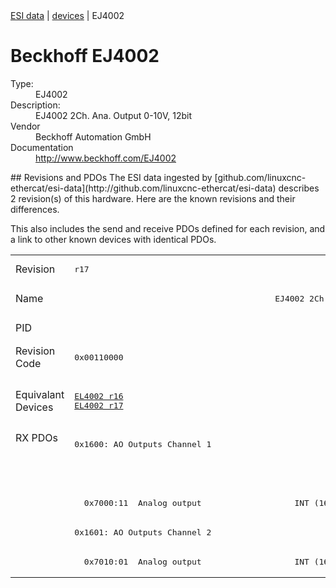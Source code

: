 <div class="nav"><a href="/esi-data">ESI data</a> | <a href="/esi-data/devices">devices</a> | EJ4002</div>

#  Beckhoff EJ4002

<dl>
  <dt>Type:</dt><dd>EJ4002</dd>
  <dt>Description:</dt><dd>EJ4002 2Ch. Ana. Output 0-10V, 12bit</dd>
  <dt>Vendor</dt><dd>Beckhoff Automation GmbH</dd>
  <dt>Documentation</dt><dd><a href="http://www.beckhoff.com/EJ4002">http://www.beckhoff.com/EJ4002</a></dd>
</dl>
## Revisions and PDOs
The ESI data ingested by [github.com/linuxcnc-ethercat/esi-data](http://github.com/linuxcnc-ethercat/esi-data) describes 2 revision(s) of this hardware.  Here are the known revisions and their differences.

This also includes the send and receive PDOs defined for each revision, and a link to other known devices with identical PDOs.

<table>
<tr >
<td class="first">Revision</td>
<td ><pre>r17</pre></td>
<td ><pre>r18</pre></td>
</tr>
<tr >
<td class="first">Name</td>
<td  colspan=2 align="center"><pre>EJ4002 2Ch. Ana. Output 0-10V, 12bit</pre></td>
</tr>
<tr >
<td class="first">PID</td>
<td  colspan=2 align="center"><pre>0x0fa22852</pre></td>
</tr>
<tr >
<td class="first">Revision Code</td>
<td ><pre>0x00110000</pre></td>
<td ><pre>0x00120000</pre></td>
</tr>
<tr >
<td class="first">Equivalant Devices</td>
<td ><pre><a href="EL4002">EL4002 r16</a><br/><a href="EL4002">EL4002 r17</a></pre></td>
<td ><pre><a href="EL4002">EL4002 r18</a><br/><a href="EL4012">EL4012 r18</a><br/><a href="EL4022">EL4022 r18</a><br/><a href="EL4032">EL4032 r18</a></pre></td>
</tr>
<tr class="rxpdo pdosection">
<td class="first" rowspan=5 valign=top>RX PDOs</td>
<td><pre>0x1600: AO Outputs Channel 1</pre></td>
<td><pre>0x1600: AO Output Channel 1</pre></td>
<td></td>
</tr>
<tr class="rxpdo">
<td ></td>
<td ><pre>  0x7000:01  Analog output                   INT (16 bits)</pre></td>
</tr>
<tr class="rxpdo">
<td ><pre>  0x7000:11  Analog output                   INT (16 bits)</pre></td>
<td ></td>
</tr>
<tr class="rxpdo pdosection">
<td ><pre>0x1601: AO Outputs Channel 2</pre></td>
<td ><pre>0x1601: AO Output Channel 2</pre></td>
</tr>
<tr class="rxpdo">
<td  colspan=2 align="left"><pre>  0x7010:01  Analog output                   INT (16 bits)</pre></td>
</tr>
</table>
